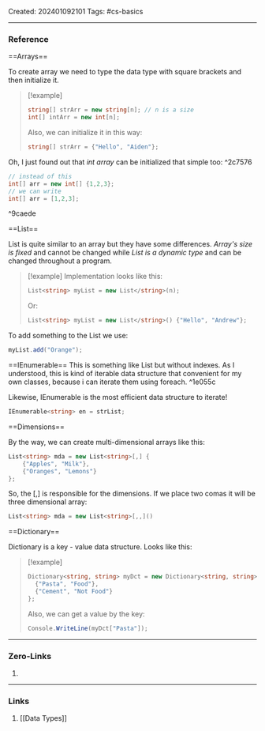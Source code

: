 Created: 202401092101
Tags: #cs-basics 

---
### Reference

==Arrays==

To create array we need to type the data type with square brackets and then initialize it. 

>[!example]
>
>```cs
>string[] strArr = new string[n]; // n is a size
>int[] intArr = new int[n];
>```
>Also, we can initialize it in this way:
>```cs
>string[] strArr = {"Hello", "Aiden"};
>```

Oh, I just found out that *int array* can be initialized that simple too: ^2c7576

```cs
// instead of this
int[] arr = new int[] {1,2,3};
// we can write
int[] arr = [1,2,3];
```

^9caede

==List==

List is quite similar to an array but they have some differences. *Array's size is fixed* and cannot be changed while *List is a dynamic type* and can be changed throughout a program. 

>[!example]
>Implementation looks like this:
>```cs
>List<string> myList = new List</string>(n);
>```
>Or:
>```cs
>List<string> myList = new List</string>() {"Hello", "Andrew"};
>```

To add something to the List we use:

```cs
myList.add("Orange");
```

==IEnumerable==
This is something like List but without indexes. As I understood, this is kind of iterable data structure that convenient for my own classes, because i can iterate them using foreach.  ^1e055c

Likewise, IEnumerable is the most efficient data structure to iterate! 

```cs
IEnumerable<string> en = strList;
```

==Dimensions==

By the way, we can create multi-dimensional arrays like this:
```cs
List<string> mda = new List<string>[,] {
	{"Apples", "Milk"},
	{"Oranges", "Lemons"}
};
```
So, the [,] is responsible for the dimensions. If we place two comas it will be three dimensional array:

```cs
List<string> mda = new List<string>[,,]()
```

==Dictionary==

Dictionary is a key - value data structure. Looks like this:

>[!example]
>
>```cs
>Dictionary<string, string> myDct = new Dictionary<string, string>() {
>	{"Pasta", "Food"},
>	{"Cement", "Not Food"}
>};
>```
>Also, we can get a value by the key:
>```cs
>Console.WriteLine(myDct["Pasta"]);
>```

---
### Zero-Links

1. 

-------
### Links

1. [[Data Types]]